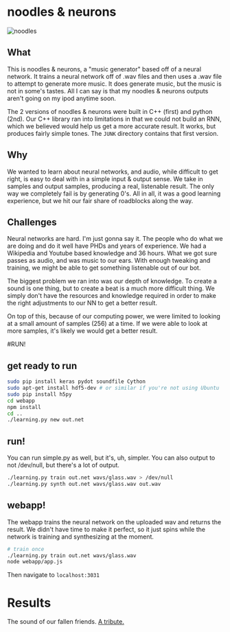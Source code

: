 # noodles & neurons
![noodles](http://i.imgur.com/lM2IvHZ.jpg)

## What
This is noodles & neurons, a "music generator" based off of a neural network. It trains a neural network off of .wav files and then uses a .wav file to attempt to generate more music. It does generate music, but the music is not in some's tastes. All I can say is that my noodles & neurons outputs aren't going on my ipod anytime soon.

The 2 versions of noodles & neurons were built in C++ (first) and python (2nd). Our C++ library ran into limitations in that we could not build an RNN, which we believed would help us get a more accurate result. It works, but produces fairly simple tones. The `JUNK` directory contains that first version.

## Why
We wanted to learn about neural networks, and audio, while difficult to get right, is easy to deal with in a simple input & output sense. We take in samples and output samples, producing a real, listenable result. The only way we completely fail is by generating 0's. All in all, it was a good learning experience, but we hit our fair share of roadblocks along the way.

## Challenges
Neural networks are hard. I'm just gonna say it. The people who do what we are doing and do it well have PHDs and years of experience. We had a Wikipedia and Youtube based knowledge and 36 hours. What we got sure passes as audio, and was music to our ears. With enough tweaking and training, we might be able to get something listenable out of our bot.

The biggest problem we ran into was our depth of knowledge. To create a sound is one thing, but to create a beat is a much more difficult thing. We simply don't have the resources and knowledge required in order to make the right adjustments to our NN to get a better result.

On top of this, because of our computing power, we were limited to looking at a small amount of samples (256) at a time. If we were able to look at more samples, it's likely we would get a better result.

#RUN!
## get ready to run
```bash
sudo pip install keras pydot soundfile Cython
sudo apt-get install hdf5-dev # or similar if you're not using Ubuntu
sudo pip install h5py
cd webapp
npm install
cd ..
./learning.py new out.net
```

## run!
You can run simple.py as well, but it's, uh, simpler. You can also output to not /dev/null, but there's a lot of output.
```bash
./learning.py train out.net wavs/glass.wav > /dev/null
./learning.py synth out.net wavs/glass.wav out.wav
```

## webapp!
The webapp trains the neural network on the uploaded wav and returns the result. We didn't have time to make it perfect, so it just spins while the network is training and synthesizing at the moment.

```bash
# train once
./learning.py train out.net wavs/glass.wav
node webapp/app.js
```

Then navigate to `localhost:3031`

# Results

The sound of our fallen friends. [A tribute.](https://soundcloud.com/merglyn/robot-sarah-2)
